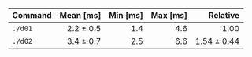 | Command | Mean [ms] | Min [ms] | Max [ms] | Relative |
|:---|---:|---:|---:|---:|
| `./d01` | 2.2 ± 0.5 | 1.4 | 4.6 | 1.00 |
| `./d02` | 3.4 ± 0.7 | 2.5 | 6.6 | 1.54 ± 0.44 |
